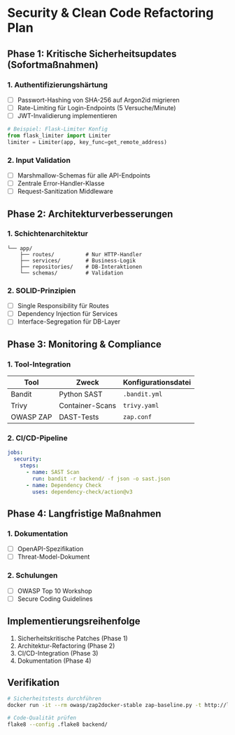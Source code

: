 # Security & Clean Code Refactoring Plan

## Phase 1: Kritische Sicherheitsupdates (Sofortmaßnahmen)

### 1. Authentifizierungshärtung
- [ ] Passwort-Hashing von SHA-256 auf Argon2id migrieren
- [ ] Rate-Limiting für Login-Endpoints (5 Versuche/Minute)
- [ ] JWT-Invalidierung implementieren

```python
# Beispiel: Flask-Limiter Konfig
from flask_limiter import Limiter
limiter = Limiter(app, key_func=get_remote_address)
```

### 2. Input Validation
- [ ] Marshmallow-Schemas für alle API-Endpoints
- [ ] Zentrale Error-Handler-Klasse
- [ ] Request-Sanitization Middleware

## Phase 2: Architekturverbesserungen

### 1. Schichtenarchitektur
```
└── app/
    ├── routes/          # Nur HTTP-Handler
    ├── services/        # Business-Logik
    ├── repositories/    # DB-Interaktionen  
    └── schemas/         # Validation
```

### 2. SOLID-Prinzipien
- [ ] Single Responsibility für Routes
- [ ] Dependency Injection für Services
- [ ] Interface-Segregation für DB-Layer

## Phase 3: Monitoring & Compliance

### 1. Tool-Integration
| Tool          | Zweck                     | Konfigurationsdatei       |
|---------------|---------------------------|---------------------------|
| Bandit        | Python SAST               | `.bandit.yml`             |
| Trivy         | Container-Scans           | `trivy.yaml`              |
| OWASP ZAP     | DAST-Tests                | `zap.conf`                |

### 2. CI/CD-Pipeline
```yaml
jobs:
  security:
    steps:
      - name: SAST Scan
        run: bandit -r backend/ -f json -o sast.json
      - name: Dependency Check
        uses: dependency-check/action@v3
```

## Phase 4: Langfristige Maßnahmen

### 1. Dokumentation
- [ ] OpenAPI-Spezifikation
- [ ] Threat-Model-Dokument

### 2. Schulungen
- [ ] OWASP Top 10 Workshop
- [ ] Secure Coding Guidelines

## Implementierungsreihenfolge

1. Sicherheitskritische Patches (Phase 1)
2. Architektur-Refactoring (Phase 2) 
3. CI/CD-Integration (Phase 3)
4. Dokumentation (Phase 4)

## Verifikation

```bash
# Sicherheitstests durchführen
docker run -it --rm owasp/zap2docker-stable zap-baseline.py -t http://localhost:5000

# Code-Qualität prüfen
flake8 --config .flake8 backend/
